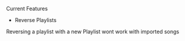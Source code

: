 Current Features

- Reverse Playlists

Reversing a playlist with a new Playlist wont work with imported songs
